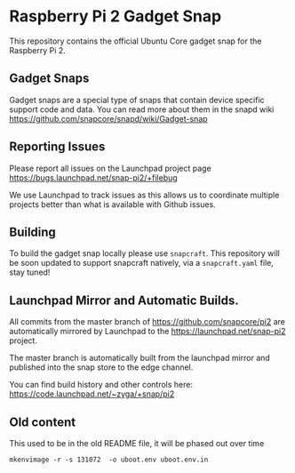 # Raspberry Pi 2 Gadget Snap

This repository contains the official Ubuntu Core gadget snap for the Raspberry
Pi 2.

## Gadget Snaps

Gadget snaps are a special type of snaps that contain device specific support
code and data. You can read more about them in the snapd wiki
https://github.com/snapcore/snapd/wiki/Gadget-snap

## Reporting Issues

Please report all issues on the Launchpad project page
https://bugs.launchpad.net/snap-pi2/+filebug

We use Launchpad to track issues as this allows us to coordinate multiple
projects better than what is available with Github issues.

## Building

To build the gadget snap locally please use `snapcraft`. This repository will
be soon updated to support snapcraft natively, via a `snapcraft.yaml` file,
stay tuned!

## Launchpad Mirror and Automatic Builds.

All commits from the master branch of https://github.com/snapcore/pi2 are
automatically mirrored by Launchpad to the https://launchpad.net/snap-pi2
project.

The master branch is automatically built from the launchpad mirror and
published into the snap store to the edge channel.

You can find build history and other controls here: https://code.launchpad.net/~zyga/+snap/pi2

## Old content

This used to be in the old README file, it will be phased out over time

```
mkenvimage -r -s 131072  -o uboot.env uboot.env.in
```
